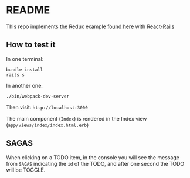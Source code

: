 # README

This repo implements the Redux example [found here](https://redux.js.org/basics/example) with [React-Rails](https://github.com/reactjs/react-rails)

## How to test it

In one terminal:

```
bundle install
rails s
```

In another one:

```
./bin/webpack-dev-server
```

Then visit: `http://localhost:3000`

The main component (`Index`) is rendered in the Index view (`app/views/index/index.html.erb`)

## SAGAS

When clicking on a TODO item, in the console you will see the message from `SAGAS` indicating the `id` of the TODO, and after one second the TODO will be TOGGLE.
